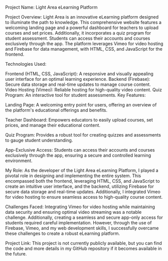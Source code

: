 Project Name: Light Area eLearning Platform

Project Overview:
Light Area is an innovative eLearning platform designed to illuminate the path to knowledge. This comprehensive website features a welcoming landing page and a powerful dashboard for teachers to upload courses and set prices. Additionally, it incorporates a quiz program for student assessment. Students can access their accounts and courses exclusively through the app. The platform leverages Vimeo for video hosting and Firebase for data management, with HTML, CSS, and JavaScript for the frontend.

Technologies Used:

Frontend (HTML, CSS, JavaScript): A responsive and visually appealing user interface for an optimal learning experience.
Backend (Firebase): Secure data storage and real-time updates to manage course content.
Video Hosting (Vimeo): Reliable hosting for high-quality video content.
Quiz Program: An interactive tool for student assessments.
Key Features:

Landing Page: A welcoming entry point for users, offering an overview of the platform's educational offerings and benefits.

Teacher Dashboard: Empowers educators to easily upload courses, set prices, and manage their educational content.

Quiz Program: Provides a robust tool for creating quizzes and assessments to gauge student understanding.

App-Exclusive Access: Students can access their accounts and courses exclusively through the app, ensuring a secure and controlled learning environment.

My Role:
As the developer of the Light Area eLearning Platform, I played a pivotal role in designing and implementing the entire system. This encompassed both the frontend, leveraging HTML, CSS, and JavaScript to create an intuitive user interface, and the backend, utilizing Firebase for secure data storage and real-time updates. Additionally, I integrated Vimeo for video hosting to ensure seamless access to high-quality course content.

Challenges Faced:
Integrating Vimeo for video hosting while maintaining data security and ensuring optimal video streaming was a notable challenge. Additionally, creating a seamless and secure app-only access for students required careful implementation. However, through the use of Firebase, Vimeo, and my web development skills, I successfully overcame these challenges to create a robust eLearning platform.

Project Link:
This project is not currently publicly available, but you can find the code and more details in my GitHub repository if it becomes available in the future.
